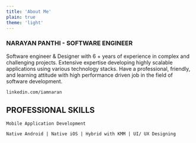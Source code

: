 ```yaml
---
title: 'About Me'
plain: true
theme: 'light'
---
```




### NARAYAN PANTHI - SOFTWARE ENGINEER
Software engineer & Designer with 6 + years of experience in complex and challenging projects. Extensive expertise developing highly scalable applications using various technology stacks. Have a professional, friendly, and learning attitude with high performance driven
job in the field of software development.
````
linkedin.com/iamnaran
````


## PROFESSIONAL SKILLS

```
Mobile Application Development

Native Android | Native iOS | Hybrid with KMM | UI/ UX Designing
```

